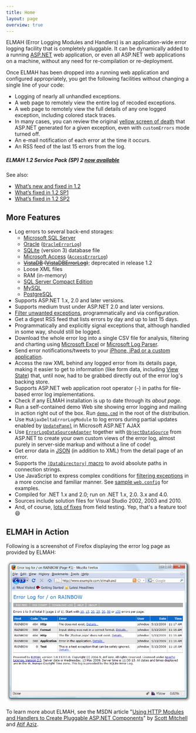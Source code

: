 ```yaml
---
title: Home
layout: page
overview: true
---
```


ELMAH (Error Logging Modules and Handlers) is an application-wide error logging facility that is completely pluggable. It can be dynamically added to a running [ASP.NET](http://www.asp.net/) web application, or even all ASP.NET web applications on a machine, without any need for re-compilation or re-deployment.

Once ELMAH has been dropped into a running web application and configured appropriately, you get the following facilities without changing a single line of your code:

  * Logging of nearly all unhandled exceptions.
  * A web page to remotely view the entire log of recoded exceptions.
  * A web page to remotely view the full details of any one logged exception, including colored stack traces.
  * In many cases, you can review the original [yellow screen of death](http://en.wikipedia.org/wiki/Yellow_Screen_of_Death#ASP.NET) that ASP.NET generated for a given exception, even with `customErrors` mode turned off.
  * An e-mail notification of each error at the time it occurs.
  * An RSS feed of the last 15 errors from the log.

<div class="note">
  <h5>ELMAH 1.2 Service Pack (SP) 2 <a href="https://elmah.github.io/downloads/">now available</a></h5>
  <p>See also:</p>
  
  <ul>
    <li><a href="https://github.com/elmah/Elmah/issues?q=is%3Aissue+label%3AMilestone-Release1.2+is%3Aclosed">What&rsquo;s new and fixed in 1.2</a></li>
    <li><a href="https://github.com/elmah/Elmah/issues?q=is%3Aissue+label%3AMilestone-Release1.2SP1+is%3Aclosed">What&rsquo;s fixed in 1.2 SP1</a></li>
    <li><a href="https://github.com/elmah/Elmah/issues?q=is%3Aissue+label%3AMilestone-Release1.2SP2+is%3Aclosed">What&rsquo;s fixed in 1.2 SP2</a></li>
  </ul>
</div>

## More Features

  * Log errors to several back-end storages:
    * [Microsoft SQL Server](http://www.microsoft.com/sql/)
    * [Oracle](http://www.oracle.com/) ([`OracleErrorLog`](https://www.assembla.com/spaces/elmah/subversion/source/HEAD/tags/REL-1.2/src/Elmah/OracleErrorLog.cs))
    * [SQLite](http://www.sqlite.org/) (version 3) database file
    * [Microsoft Access](https://code.google.com/p/elmah/wiki/Access) ([`AccessErrorLog`](https://www.assembla.com/spaces/elmah/subversion/source/HEAD/tags/REL-1.2/src/Elmah/AccessErrorLog.cs))
    * <del>[VistaDB](http://www.vistadb.net/) ([VistaDBErrorLog](https://www.assembla.com/spaces/elmah/subversion/source/HEAD/tags/REL-1.1/src/Elmah/VistaDBErrorLog.cs))</del>; deprecated in release 1.2
    * Loose XML files
    * RAM (in-memory)
    * [SQL Server Compact Edition](http://www.microsoft.com/sql/)
    * [MySQL](http://www.mysql.com/)
    * [PostgreSQL](http://www.postgresql.org/)
  * Supports ASP.NET 1.x, 2.0 and later versions.
  * Supports medium trust under ASP.NET 2.0 and later versions.
  * [Filter unwanted exceptions](/a/error-filtering/), programmatically and via configuration.
  * Get a digest RSS feed that lists errors by day and up to last 15 days.
  * Programmatically and explicitly signal exceptions that, although handled in some way, should still be logged.
  * Download the whole error log into a single CSV file for analysis, filtering and charting using [Microsoft Excel](http://www.microsoft.com/excel/) or [Microsoft Log Parser](http://www.microsoft.com/technet/scriptcenter/tools/logparser/default.mspx).
  * Send error notifications/tweets to your [iPhone, iPad or a custom application](/a/prowling-errors/).
  * Access the raw XML behind any logged error from its details page, making it easier to get to information (like form data, including [View State](http://msdn2.microsoft.com/en-us/library/ms972976.aspx)) that, until now, had to be grabbed directly out of the error log's backing store.
  * Supports ASP.NET web application root operator (`~`) in paths for file-based error log implementations.
  * Check if any ELMAH installation is up to date through its _about page_.
  * Run a self-contained demo Web site showing error logging and mailing in action right out of the box. Run [`demo.cmd`](https://www.assembla.com/spaces/elmah/subversion/source/HEAD/tags/REL-1.2/demo.cmd) in the root of the distribution.
  * Use `MsAjaxDeltaErrorLogModule` to log errors during partial updates enabled by [`UpdatePanel`](http://msdn.microsoft.com/en-us/library/system.web.ui.updatepanel.aspx) in Microsoft ASP.NET AJAX
  * Use [`ErrorLogDataSourceAdapter`](https://www.assembla.com/spaces/elmah/subversion/source/HEAD/tags/REL-1.2/src/Elmah/ErrorLogDataSourceAdapter.cs) together with [`ObjectDataSource`](http://msdn.microsoft.com/en-us/library/system.web.ui.webcontrols.objectdatasource.aspx) from ASP.NET to create your own custom views of the error log, almost purely in server-side markup and without a line of code!
  * Get error data in [JSON](http://www.json.org/) (in addition to XML) from the detail page of an error.
  * Supports the [`|DataDirectory|` macro](http://blogs.msdn.com/smartclientdata/archive/2005/08/26/456886.aspx) to avoid absolute paths in connection strings.
  * Use JavaScript to express complex conditions for [filtering exceptions](/a/error-filtering/) in a more concise and familiar manner. See [sample `web.config`](https://www.assembla.com/spaces/elmah/subversion/source/HEAD/tags/REL-1.2/samples/web.config) for examples.
  * Compiled for .NET 1.x and 2.0; run on .NET 1.x, 2.0. 3.x and 4.0.
  * Sources include solution files for Visual Studio 2002, 2003 and 2010.
  * And, of course, [lots of fixes](https://github.com/elmah/Elmah/issues?q=is%3Aissue+is%3Aclosed) from field testing. Yep, that's a feature too! :smile:

## ELMAH in Action

Following is a screenshot of Firefox displaying the error log page as provided by ELMAH:

![Home Shot](img/homeshot.png)

To learn more about ELMAH, see the MSDN article "[Using HTTP Modules and Handlers to Create Pluggable ASP.NET Components](http://msdn2.microsoft.com/en-us/library/aa479332.aspx)" by [Scott Mitchell](http://www.4guysfromrolla.com/ScottMitchell.shtml) and [Atif Aziz](http://www.raboof.com/).